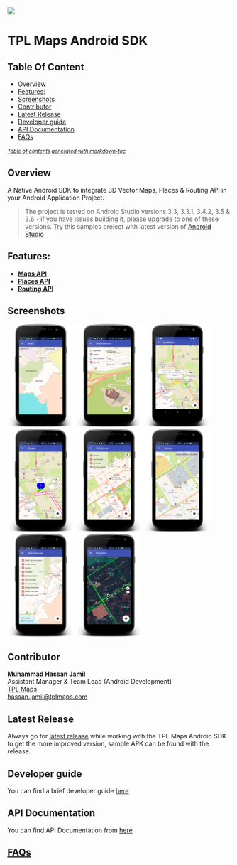 <img src="https://img.shields.io/badge/latest--release-1.5.1-green" />

# TPL Maps Android SDK

## Table Of Content
- [Overview](#overview)
- [Features:](#features)
- [Screenshots](#screenshots)
- [Contributor](#contributor)
- [Latest Release](#latest-release)
- [Developer guide](#developer-guide)
- [API Documentation](#api-documentation)
- [FAQs](#faqs)

<small><i><a href='http://ecotrust-canada.github.io/markdown-toc/'>Table of contents generated with markdown-toc</a></i></small>


## Overview
A Native Android SDK to integrate 3D Vector Maps, Places & Routing API in your Android Application Project.

> The project is tested on Android Studio versions 3.3, 3.3.1, 3.4.2, 3.5 & 3.6 - if you have issues building it, please upgrade to one of these versions. Try this samples project with latest version of [Android Studio](https://developer.android.com/studio)

## Features:
- [**Maps API**](/docs/Maps.md)
- [**Places API**](/docs/Places.md)
- [**Routing API**](/docs/Routing.md)

## Screenshots
<p float="left">
 <img src="images/screenshots/Maps.png" width="150" />
 <img src="images/screenshots/Map-Features.png" width="150" /> 
 <img src="images/screenshots/Map-Marker-Info-Windows.png" width="150" />
 <img src="images/screenshots/Map-Shapes.png" width="150" />
 <img src="images/screenshots/Map-UI-Controls.png" width="150" />
 <img src="images/screenshots/Map-Camera.png" width="150" />
 <img src="images/screenshots/Map-Gestures.png" width="150" />
 <img src="images/screenshots/Map-Style.png" width="150" />
</p>

## Contributor
**Muhammad Hassan Jamil** <br/>
Assistant Manager & Team Lead (Android Development)<br/>
[TPL Maps](https://tplmaps.com/)<br/>
hassan.jamil@tplmaps.com

## Latest Release
Always go for [latest release](https://github.com/TPLMaps/TPLMapsAndroidSdkSamples/releases) while working with the TPL Maps Android SDK to get the more improved version, sample APK can be found with the release.

## Developer guide
You can find a brief developer guide [here](https://api.tplmaps.com/android-doc/)

## API Documentation
You can find API Documentation from [here](https://api.tplmaps.com/apiportal/#/portal/sdk-doc)
 
## [FAQs](/docs/FAQs.md)
